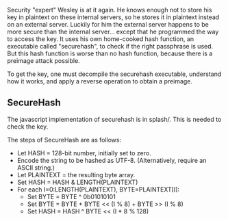 Security "expert" Wesley is at it again. He knows enough not to store his key
in plaintext on these internal servers, so he stores it in plaintext instead
on an external server. Luckily for him the external server happens to be more
secure than the internal server... except that he programmed the way to access
the key. It uses his own home-cooked hash function, an executable called
"securehash", to check if the right passphrase is used. But this hash function
is worse than no hash function, because there is a preimage attack possible.

To get the key, one must decompile the securehash executable, understand how it
works, and apply a reverse operation to obtain a preimage.

## SecureHash

The javascript implementation of securehash is in splash/. This is needed
to check the key.

The steps of SecureHash are as follows:

 * Let HASH = 128-bit number, initially set to zero.
 * Encode the string to be hashed as UTF-8. (Alternatively, require an ASCII
   string.)
 * Let PLAINTEXT = the resulting byte array.
 * Set HASH = HASH & LENGTH(PLAINTEXT)
 * For each I=0:LENGTH(PLAINTEXT), BYTE=PLAINTEXT[I]:
   * Set BYTE = BYTE ^ 0b01010101
   * Set BYTE = BYTE + BYTE << (I % 8) + BYTE >> (I % 8)
   * Set HASH = HASH ^ BYTE << (I * 8 % 128)
